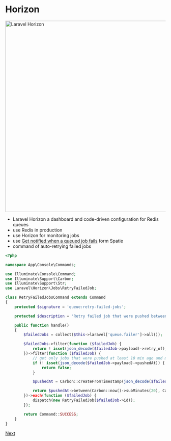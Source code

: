# Horizon

<img src="https://laravel.com/img/docs/horizon-example.png" alt="Laravel Horizon" height="600">

- Laravel Horizon a dashboard and code-driven configuration for Redis queues
- use Redis in production
- use Horizon for monitoring jobs
- use [Get notified when a queued job fails](https://github.com/spatie/laravel-failed-job-monitor) form Spatie
- command of auto-retrying failed jobs
```php
<?php

namespace App\Console\Commands;

use Illuminate\Console\Command;
use Illuminate\Support\Carbon;
use Illuminate\Support\Str;
use Laravel\Horizon\Jobs\RetryFailedJob;

class RetryFailedJobsCommand extends Command
{
    protected $signature = 'queue:retry-failed-jobs';

    protected $description = 'Retry failed job that were pushed between 20 and 10 minutes ago.';

    public function handle()
    {
        $failedJobs = collect($this->laravel['queue.failer']->all());

        $failedJobs->filter(function ($failedJob) {
            return ! isset(json_decode($failedJob->payload)->retry_of);
        })->filter(function ($failedJob) {
            // get only jobs that were pushed at least 10 min ago and max 20 min ago
            if (! isset(json_decode($failedJob->payload)->pushedAt)) {
                return false;
            }

            $pushedAt = Carbon::createFromTimestamp(json_decode($failedJob->payload)->pushedAt);

            return $pushedAt->between(Carbon::now()->subMinutes(20), Carbon::now()->subMinutes(10));
        })->each(function ($failedJob) {
            dispatch(new RetryFailedJob($failedJob->id));
        });

        return Command::SUCCESS;
    }
}
```



[Next](https://github.com/jcergolj/my-laravel-adventure/blob/master/care-for-code.md)
